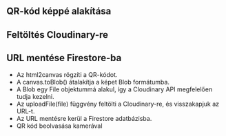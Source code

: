 ## QR-kód képpé alakítása
## Feltöltés Cloudinary-re
## URL mentése Firestore-ba

- Az html2canvas rögzíti a QR-kódot.
- A canvas.toBlob() átalakítja a képet Blob formátumba.
- A Blob egy File objektummá alakul, így a Cloudinary API megfelelően tudja kezelni.
- Az uploadFile(file) függvény feltölti a Cloudinary-re, és visszakapjuk az URL-t.
- Az URL mentésre kerül a Firestore adatbázisba.
- QR kód beolvasása kamerával